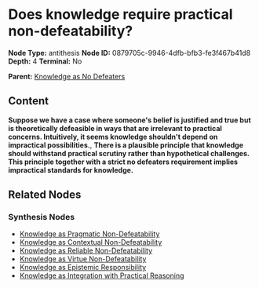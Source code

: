 # Does knowledge require practical non-defeatability?

**Node Type:** antithesis
**Node ID:** 0879705c-9946-4dfb-bfb3-fe3f467b41d8
**Depth:** 4
**Terminal:** No

**Parent:** [Knowledge as No Defeaters](knowledge-as-no-defeaters-synthesis-1aa8c8d7-3931-4a5d-9e33-c360ec92422f.md)

## Content

**Suppose we have a case where someone's belief is justified and true but is theoretically defeasible in ways that are irrelevant to practical concerns. Intuitively, it seems knowledge shouldn't depend on impractical possibilities.**, **There is a plausible principle that knowledge should withstand practical scrutiny rather than hypothetical challenges. This principle together with a strict no defeaters requirement implies impractical standards for knowledge.**

## Related Nodes

### Synthesis Nodes

- [Knowledge as Pragmatic Non-Defeatability](knowledge-as-pragmatic-non-defeatability-synthesis-f29ab6f1-702d-45db-aa6a-1d5308ac9c74.md)
- [Knowledge as Contextual Non-Defeatability](knowledge-as-contextual-non-defeatability-synthesis-eac8b0a7-5acf-40b5-9729-d5c58d552f46.md)
- [Knowledge as Reliable Non-Defeatability](knowledge-as-reliable-non-defeatability-synthesis-39c99af3-6847-4191-922c-de9d045dc4c0.md)
- [Knowledge as Virtue Non-Defeatability](knowledge-as-virtue-non-defeatability-synthesis-b4e4cc86-c1ae-4596-afeb-8a6e05c004ee.md)
- [Knowledge as Epistemic Responsibility](knowledge-as-epistemic-responsibility-synthesis-0729cf39-60cf-4575-98c1-1b8d7d0c037e.md)
- [Knowledge as Integration with Practical Reasoning](knowledge-as-integration-with-practical-reasoning-synthesis-5eb51dc0-c69a-4448-8d3f-3dcb7c483467.md)
